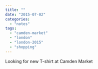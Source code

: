 ```yaml
---
title: ""
date: "2015-07-02"
categories: 
  - "notes"
tags: 
  - "camden-market"
  - "london"
  - "london-2015"
  - "shopping"
---
```


Looking for new T-shirt at Camden Market
